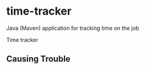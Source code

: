 # time-tracker
Java (Maven) application for tracking time on the job

Time tracker

## Causing Trouble

